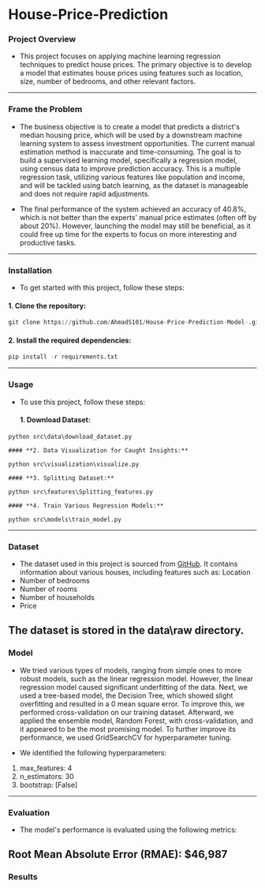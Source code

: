 # House-Price-Prediction
### Project Overview

- This project focuses on applying machine learning regression techniques to predict house prices. The primary objective is to develop a model that estimates house prices using features such as location, size, number of bedrooms, and other relevant factors.
---

###  Frame the Problem
- The business objective is to create a model that predicts a district's median housing price, which will be used by a downstream machine learning system to assess investment opportunities. The current manual estimation method is inaccurate and time-consuming. The goal is to build a supervised learning model, specifically a regression model, using census data to improve prediction accuracy. This is a multiple regression task, utilizing various features like population and income, and will be tackled using batch learning, as the dataset is manageable and does not require rapid adjustments.

- The final performance of the system achieved an accuracy of 40.8%, which is not better than the experts’ manual price estimates (often off by about 20%). However, launching the model may still be beneficial, as it could free up time for the experts to focus on more interesting and productive tasks.
---

### Installation

- To get started with this project, follow these steps:
#### **1. Clone the repository:**
```python
git clone https://github.com/AhmadS101/House-Price-Prediction-Model-.git
```
#### **2. Install the required dependencies:**
```python
pip install -r requirements.txt
```
---

### Usage

- To use this project, follow these steps:
    #### **1. Download Dataset:**
```pyhton
python src\data\download_dataset.py
```

    #### **2. Data Visualization for Caught Insights:**
```pyhton
python src\visualization\visualize.py
```

    #### **3. Splitting Dataset:**
```pyhton
python src\features\Splitting_features.py
```

    #### **4. Train Various Regression Models:** 
```pyhton
python src\models\train_model.py
```
---

### Dataset
- The dataset used in this project is sourced from [GitHub](https://github.com/ageron/handson-ml2). It contains information about various houses, including features such as:
Location
- Number of bedrooms
- Number of rooms
- Number of households
- Price

The dataset is stored in the data\raw directory.
---

### Model
- We tried various types of models, ranging from simple ones to more robust models, such as the linear regression model. However, the linear regression model caused significant underfitting of the data. Next, we used a tree-based model, the Decision Tree, which showed slight overfitting and resulted in a 0 mean square error. To improve this, we performed cross-validation on our training dataset. Afterward, we applied the ensemble model, Random Forest, with cross-validation, and it appeared to be the most promising model. To further improve its performance, we used GridSearchCV for hyperparameter tuning.

- We identified the following hyperparameters:

1. max_features: 4
2. n_estimators: 30
3. bootstrap: [False]
---

### Evaluation
- The model's performance is evaluated using the following metrics:

Root Mean Absolute Error (RMAE): $46,987
---

### Results

